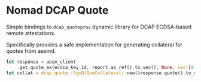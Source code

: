 # Nomad DCAP Quote

Simple bindings to `dcap_quoteprov` dynamic library for DCAP ECDSA-based remote attestations.

Specifically provides a safe implementation for generating collateral for quotes from aesmd.

```rs
let response = aesm_client
    .get_quote_ex(ecdsa_key_id, report.as_ref().to_vec(), None, vec![0; 16])?;
let collat = dcap_quote::SgxQlQveCollateral::new(&response.quote().to_vec())?;
```
